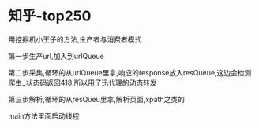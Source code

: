 # 知乎-top250

用挖掘机小王子的方法,生产者与消费者模式

第一步生产url,加入到urlQueue

第二步采集,循环的从urlQueue里拿,响应的response放入resQueue,这边会检测爬虫,,状态码返回418,所以用了迅代理的动态转发

第三步解析,循环的从resQueu里拿,解析页面,xpath之类的

main方法里面启动线程
